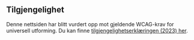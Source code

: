 ## Tilgjengelighet

Denne nettsiden har blitt vurdert opp mot gjeldende WCAG-krav for universell utforming. Du kan finne [tilgjengelighetserklæringen (2023) her](https://uustatus.no/nb/erklaringer/publisert/52679a09-4af7-486f-87b5-49986439711a).
